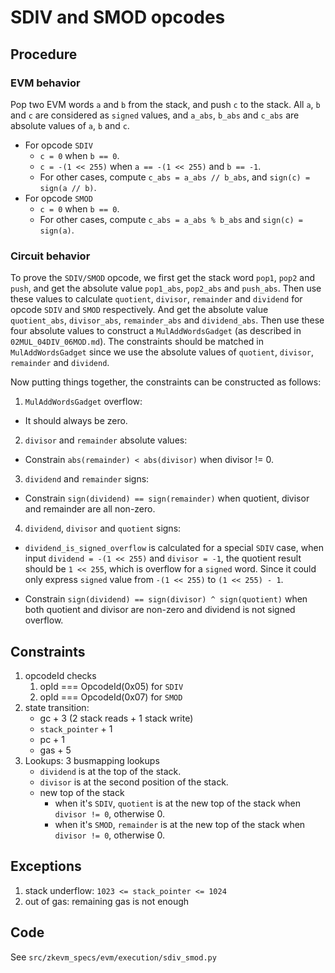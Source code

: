 # SDIV and SMOD opcodes

## Procedure

### EVM behavior

Pop two EVM words `a` and `b` from the stack, and push `c` to the stack. All `a`, `b` and `c` are considered as `signed` values, and `a_abs`, `b_abs` and `c_abs` are absolute values of `a`, `b` and `c`.

- For opcode `SDIV`
  - `c = 0` when `b == 0`.
  - `c = -(1 << 255)` when `a == -(1 << 255)` and `b == -1`.
  - For other cases, compute `c_abs = a_abs // b_abs`,  and `sign(c) = sign(a // b)`.
- For opcode `SMOD`
  - `c = 0` when `b == 0`.
  - For other cases, compute `c_abs = a_abs % b_abs` and `sign(c) = sign(a)`.

### Circuit behavior

To prove the `SDIV/SMOD` opcode, we first get the stack word `pop1`, `pop2` and `push`, and get the absolute value `pop1_abs`, `pop2_abs` and `push_abs`.
Then use these values to calculate `quotient`, `divisor`, `remainder` and `dividend` for opcode `SDIV` and `SMOD` respectively. And get the absolute value `quotient_abs`, `divisor_abs`, `remainder_abs` and `dividend_abs`.
Then use these four absolute values to construct a `MulAddWordsGadget` (as described in `02MUL_04DIV_06MOD.md`). The constraints should be matched in `MulAddWordsGadget` since we use the absolute values of `quotient`, `divisor`, `remainder` and `dividend`.

Now putting things together, the constraints can be constructed as follows:

1. `MulAddWordsGadget` overflow:

* It should always be zero.

2. `divisor` and `remainder` absolute values:

* Constrain `abs(remainder) < abs(divisor)` when divisor != 0.

3. `dividend` and `remainder` signs:

* Constrain `sign(dividend) == sign(remainder)` when quotient, divisor and remainder are all non-zero.

4. `dividend`, `divisor` and `quotient` signs:

* `dividend_is_signed_overflow` is calculated for a special `SDIV` case, when input `dividend = -(1 << 255)` and `divisor = -1`, the quotient result should be `1 << 255`, which is overflow for a `signed` word. Since it could only express `signed` value from `-(1 << 255)` to `(1 << 255) - 1`.

* Constrain `sign(dividend) == sign(divisor) ^ sign(quotient)` when both quotient and divisor are non-zero and dividend is not signed overflow.

## Constraints

1. opcodeId checks
   1. opId === OpcodeId(0x05) for `SDIV`
   2. opId === OpcodeId(0x07) for `SMOD`
2. state transition:
   - gc + 3 (2 stack reads + 1 stack write)
   - `stack_pointer` + 1
   - pc + 1
   - gas + 5
3. Lookups: 3 busmapping lookups
   - `dividend` is at the top of the stack.
   - `divisor` is at the second position of the stack.
   - new top of the stack
      - when it's `SDIV`, `quotient` is at the new top of the stack when `divisor != 0`, otherwise 0.
      - when it's `SMOD`, `remainder` is at the new top of the stack when `divisor != 0`, otherwise 0.

## Exceptions

1. stack underflow: `1023 <= stack_pointer <= 1024`
2. out of gas: remaining gas is not enough

## Code

See `src/zkevm_specs/evm/execution/sdiv_smod.py`
